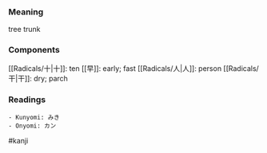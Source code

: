 ### Meaning

tree trunk

### Components

[[Radicals/十|十]]: ten [[早]]: early; fast [[Radicals/人|人]]: person [[Radicals/干|干]]: dry; parch

### Readings

```
- Kunyomi: みき
- Onyomi: カン
```

#kanji